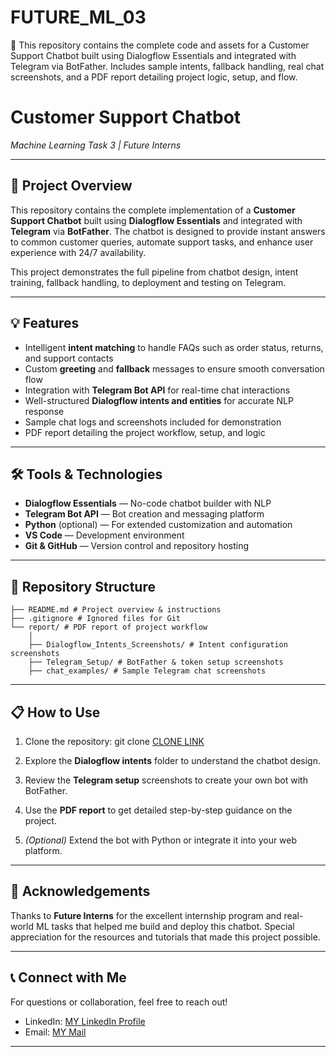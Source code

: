 # FUTURE_ML_03
🤖 This repository contains the complete code and assets for a Customer Support Chatbot built using Dialogflow Essentials and integrated with Telegram via BotFather. Includes sample intents, fallback handling, real chat screenshots, and a PDF report detailing project logic, setup, and flow.

# Customer Support Chatbot  
*Machine Learning Task 3 | Future Interns*

---

## 🚀 Project Overview

This repository contains the complete implementation of a **Customer Support Chatbot** built using **Dialogflow Essentials** and integrated with **Telegram** via **BotFather**. The chatbot is designed to provide instant answers to common customer queries, automate support tasks, and enhance user experience with 24/7 availability.

This project demonstrates the full pipeline from chatbot design, intent training, fallback handling, to deployment and testing on Telegram.

---

## 💡 Features

- Intelligent **intent matching** to handle FAQs such as order status, returns, and support contacts  
- Custom **greeting** and **fallback** messages to ensure smooth conversation flow  
- Integration with **Telegram Bot API** for real-time chat interactions  
- Well-structured **Dialogflow intents and entities** for accurate NLP response  
- Sample chat logs and screenshots included for demonstration  
- PDF report detailing the project workflow, setup, and logic

---

## 🛠️ Tools & Technologies

- **Dialogflow Essentials** — No-code chatbot builder with NLP  
- **Telegram Bot API** — Bot creation and messaging platform  
- **Python** (optional) — For extended customization and automation  
- **VS Code** — Development environment  
- **Git & GitHub** — Version control and repository hosting

---

## 📁 Repository Structure
```
├── README.md # Project overview & instructions
├── .gitignore # Ignored files for Git
└── report/ # PDF report of project workflow
    │
    ├── Dialogflow_Intents_Screenshots/ # Intent configuration screenshots
    ├── Telegram_Setup/ # BotFather & token setup screenshots
    ├── chat_examples/ # Sample Telegram chat screenshots
```
---

## 📋 How to Use

1. Clone the repository:
   git clone [CLONE LINK](https://github.com/Shruti-Chauhan01/FUTURE_ML_03)

2. Explore the **Dialogflow intents** folder to understand the chatbot design.

3. Review the **Telegram setup** screenshots to create your own bot with BotFather.

4. Use the **PDF report** to get detailed step-by-step guidance on the project.

5. *(Optional)* Extend the bot with Python or integrate it into your web platform.

---

## 🤝 Acknowledgements

Thanks to **Future Interns** for the excellent internship program and real-world ML tasks that helped me build and deploy this chatbot. Special appreciation for the resources and tutorials that made this project possible.

---

## 📞 Connect with Me

For questions or collaboration, feel free to reach out!

* LinkedIn: [MY LinkedIn Profile](https://www.linkedin.com/in/shruti-chauhan-35b082338/)
* Email: [MY Mail](shrutichauhan0086@gmail.com)

---


